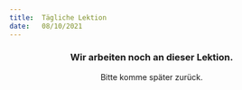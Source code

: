 ```yaml
---
title:  Tägliche Lektion
date:   08/10/2021
---
```


### <center>Wir arbeiten noch an dieser Lektion.</center>
<center>Bitte komme später zurück.</center>